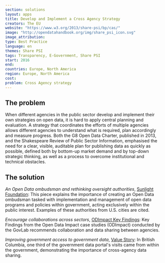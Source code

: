 ```yaml
---
section: solutions
layout: apps
title: Develop and Implement a Cross Agency Strategy
creators: The EU
website: "https://www.w3.org/2013/share-psi/bp/cas/"
image: "http://opendatahandbook.org/img/share_psi_icon.svg"
image_attribution:
type: Best Practice  
language: en
themes: Share PSI
tags: Transparency, E-Government, Share PSI
start: 2016
end:
countries: Europe, North America
region: Europe, North America
cost:
problem: Cross Agency strategy
---
```


## The problem
When different agencies in the public sector develop and implement their own strategies on open data, it is hard to apply central planning and evaluation. A strategy that coordinates the efforts of multiple agencies allows different agencies to understand what is required, plan accordingly and measure progress. Both the G8 Open Data Charter, published in 2013, and the Shakespeare Review of Public Sector Information, emphasised the need for a clear, visible, auditable plan for publishing data as quickly as possible, defined both by bottom-up market demand and by top-down strategic thinking, as well as a process to overcome institutional and technical obstacles.

## The solution
_An Open Data ombudsman and rethinking oversight authorities_, [Sunlight Foundation](http://sunlightfoundation.com/blog/2014/03/28/an-open-data-ombudsman-and-rethinking-oversight-authorities/):
This piece explains the importance of creating an Open Data ombudsman tasked with implementation and management of open data programs and policies within government, acting exclusively within the public interest. Examples of these authorities from U.S. cities are cited.

_Encourage collaborations across sectors_, [ODImpact Key Findings](http://odimpact.org/key-findings.html):
Key Findings from the Open Data Impact case studies (ODImpact) conducted by the GovLab recommends collaboration and data sharing between agencies.

_Improving government access to government data_, [Value Story](http://opendatahandbook.org/value-stories/en/improving-gov-access/):
In British Columbia, one third of the government data portal's visits came from within the government, demonstrating the importance of cross-agency data sharing.
